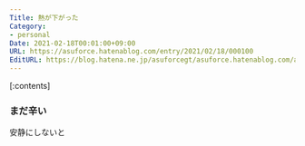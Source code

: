 ```yaml
---
Title: 熱が下がった
Category:
- personal
Date: 2021-02-18T00:01:00+09:00
URL: https://asuforce.hatenablog.com/entry/2021/02/18/000100
EditURL: https://blog.hatena.ne.jp/asuforcegt/asuforce.hatenablog.com/atom/entry/26006613693430188
---
```


[:contents]

### まだ辛い

安静にしないと
